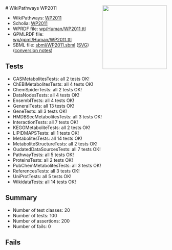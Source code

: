 <img style="float: right; width: 200px" src="../logo.png" />
# WikiPathways WP2011

* WikiPathways: [WP2011](https://identifiers.org/wikipathways:WP2011)
* Scholia: [WP2011](https://scholia.toolforge.org/wikipathways/WP2011)
* WPRDF file: [wp/Human/WP2011.ttl](../wp/Human/WP2011.ttl)
* GPMLRDF file: [wp/gpml/Human/WP2011.ttl](../wp/gpml/Human/WP2011.ttl)
* SBML file: [sbml/WP2011.sbml](../sbml/WP2011.sbml) ([SVG](../sbml/WP2011.svg)) ([conversion notes](../sbml/WP2011.txt))

## Tests
* CASMetabolitesTests: all 2 tests OK!
* ChEBIMetabolitesTests: all 4 tests OK!
* ChemSpiderTests: all 2 tests OK!
* DataNodesTests: all 4 tests OK!
* EnsemblTests: all 4 tests OK!
* GeneralTests: all 13 tests OK!
* GeneTests: all 3 tests OK!
* HMDBSecMetabolitesTests: all 3 tests OK!
* InteractionTests: all 7 tests OK!
* KEGGMetaboliteTests: all 2 tests OK!
* LIPIDMAPSTests: all 1 tests OK!
* MetabolitesTests: all 14 tests OK!
* MetaboliteStructureTests: all 2 tests OK!
* OudatedDataSourcesTests: all 7 tests OK!
* PathwayTests: all 5 tests OK!
* ProteinsTests: all 2 tests OK!
* PubChemMetabolitesTests: all 3 tests OK!
* ReferencesTests: all 3 tests OK!
* UniProtTests: all 5 tests OK!
* WikidataTests: all 14 tests OK!


## Summary

* Number of test classes: 20
* Number of tests: 100
* Number of assertions: 200
* Number of fails: 0

## Fails

